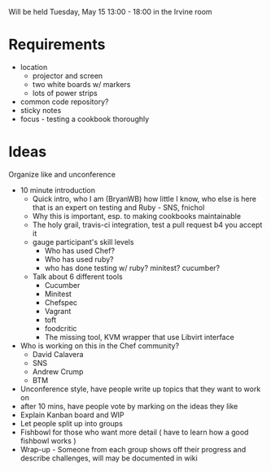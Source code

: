 
Will be held Tuesday, May 15 13:00 - 18:00 in the Irvine room


Requirements
===========

* location
    * projector and screen
    * two white boards w/ markers
    * lots of power strips
* common code repository?
* sticky notes
* focus - testing a cookbook thoroughly

Ideas
=====

Organize like and unconference

* 10 minute introduction
  * Quick intro, who I am (BryanWB) how little I know, who else is
  here that is an expert on testing and Ruby - SNS, fnichol
  * Why this is important, esp. to making cookbooks maintainable
  * The holy grail, travis-ci integration, test a pull request b4
    you accept it
  * gauge participant's skill levels
    * Who has used Chef?
    * Who has used ruby?
    * who has done testing w/ ruby? minitest? cucumber?
  * Talk about 6 different tools
    * Cucumber
    * Minitest 
    * Chefspec
    * Vagrant
    * toft
    * foodcritic
    * The missing tool, KVM wrapper that use Libvirt interface
* Who is working on this in the Chef community?
    * David Calavera
    * SNS 
    * Andrew Crump
    * BTM
* Unconference style, have people write up topics that they want to
  work on
* after 10 mins, have people vote by marking on the ideas they like
* Explain Kanban board and WIP
* Let people split up into groups
* Fishbowl for those who want more detail ( have to learn how a good
  fishbowl works )
* Wrap-up - Someone from each group shows off their progress and
  describe challenges, will may be documented in wiki

